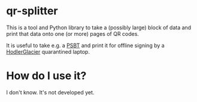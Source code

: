 # qr-splitter

This is a tool and Python library to take a (possibly large) block of
data and print that data onto one (or more) pages of QR codes.

It is useful to take e.g. a
[PSBT](https://bitcoinops.org/en/topics/psbt/) and print it for
offline signing by a
[HodlerGlacier](https://github.com/bitcoinhodler/GlacierProtocol)
quarantined laptop.

# How do I use it?

I don't know. It's not developed yet.
